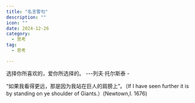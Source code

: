 ```yaml
---
title: "名言警句"
description: ""
icon: ""
date: 2024-12-26
category:
  - 思考
tag:
  - 思考

---
```


选择你所喜欢的，爱你所选择的。 ---列夫·托尔斯泰 ​-

“如果我看得更远，那是因为我站在巨人的肩膀上”。（If I have seen further it is by standing on ye shoulder of Giants.）(Newtown,I. 1676)

